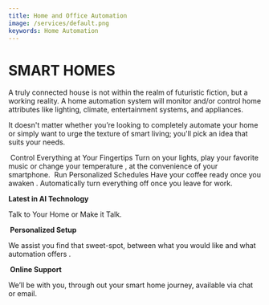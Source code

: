 ```yaml
---
title: Home and Office Automation
image: /services/default.png
keywords: Home Automation
---
```


# SMART HOMES&nbsp;

A truly connected house is not within the realm of futuristic fiction, but a working reality. A home automation system will monitor and/or control home attributes like lighting, climate, entertainment systems, and appliances.

It doesn't matter whether you’re looking to completely automate your home or simply want to urge the texture of smart living; you'll pick an idea that suits your needs.&nbsp;

&nbsp;Control Everything at Your Fingertips Turn on your lights, play your favorite music or change your temperature ,&nbsp;at the convenience of your smartphone. &nbsp;Run Personalized Schedules Have your coffee ready once you awaken .&nbsp;Automatically turn everything off once you leave for work.

**Latest in AI Technology**

Talk to Your Home or Make it Talk.&nbsp;

**&nbsp;Personalized Setup**

We assist you find that sweet-spot, between what you would like and what automation offers .

**&nbsp;Online Support**

We’ll be with you, through out your smart home journey, available via chat or email.

&nbsp;
